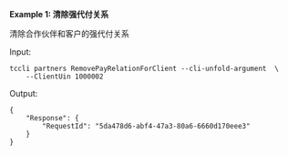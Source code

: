 **Example 1: 清除强代付关系**

清除合作伙伴和客户的强代付关系

Input: 

```
tccli partners RemovePayRelationForClient --cli-unfold-argument  \
    --ClientUin 1000002
```

Output: 
```
{
    "Response": {
        "RequestId": "5da478d6-abf4-47a3-80a6-6660d170eee3"
    }
}
```

